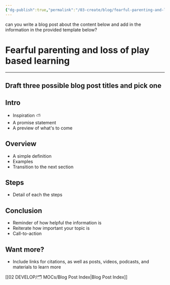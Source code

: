 ```yaml
---
{"dg-publish":true,"permalink":"/03-create/blog/fearful-parenting-and-loss-of-play-based-learning/"}
---
```



can you write a blog post about the content below and add in the information in the provided template below? 
# Fearful parenting and loss of play based learning

---
## Draft three possible blog post titles and pick one

## Intro
* Inspiration ⛅
* A promise statement
* A preview of what's to come

## Overview
* A simple definition
* Examples
* Transition to the next section

## Steps
* Detail of each the steps

## Conclusion
* Reminder of how helpful the information is
* Reiterate how important your topic is
* Call-to-action

## Want more?

- Include links for citations, as well as posts, videos, podcasts, and materials to learn more





[[02 DEVELOP/🗂️ MOCs/Blog Post Index\|Blog Post Index]]